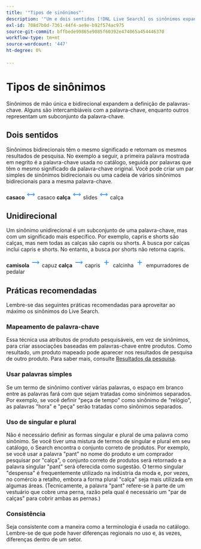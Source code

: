 ```yaml
---
title: '"Tipos de sinônimos"'
description: '"Um e dois sentidos [!DNL Live Search] os sinônimos expandem a definição de palavras-chave."'
exl-id: 708d7b0d-7361-44f4-ae9e-b92f574ac975
source-git-commit: bffbede99865e9085f60392e474065a454446370
workflow-type: tm+mt
source-wordcount: '447'
ht-degree: 0%

---
```


# Tipos de sinônimos

Sinônimos de mão única e bidirecional expandem a definição de palavras-chave. Alguns são intercambiáveis com a palavra-chave, enquanto outros representam um subconjunto da palavra-chave.

## Dois sentidos

Sinônimos bidirecionais têm o mesmo significado e retornam os mesmos resultados de pesquisa. No exemplo a seguir, a primeira palavra mostrada em negrito é a palavra-chave usada no catálogo, seguida por palavras que têm o mesmo significado da palavra-chave original. Você pode criar um par simples de sinônimos bidirecionais ou uma cadeia de vários sinônimos bidirecionais para a mesma palavra-chave.

**casaco** ![Seletor bidirecional](assets/btn-two-way.png) casaco
**calça** ![Seletor bidirecional](assets/btn-two-way.png) slides ![Seletor bidirecional](assets/btn-two-way.png) calça

## Unidirecional

Um sinônimo unidirecional é um subconjunto de uma palavra-chave, mas com um significado mais específico. Por exemplo, capris e shorts são calças, mas nem todas as calças são capris ou shorts. A busca por calças inclui capris e shorts. No entanto, a busca por shorts não retorna capris.

**camisola** ![Seletor unidirecional](assets/btn-one-way.png) capuz
**calça** ![Seletor unidirecional](assets/btn-one-way.png) capris ![Seletor unidirecional múltiplo](assets/btn-multiple-one-way.png) calcinha ![Seletor unidirecional múltiplo](assets/btn-multiple-one-way.png) empurradores de pedalar

## Práticas recomendadas

Lembre-se das seguintes práticas recomendadas para aproveitar ao máximo os sinônimos do Live Search.

### Mapeamento de palavra-chave

Essa técnica usa atributos de produto pesquisáveis, em vez de sinônimos, para criar associações baseadas em palavras-chave entre produtos. Como resultado, um produto mapeado pode aparecer nos resultados de pesquisa de outro produto. Para saber mais, consulte [Resultados da pesquisa](https://docs.magento.com/user-guide/catalog/search-results.html).

### Usar palavras simples

Se um termo de sinônimo contiver várias palavras, o espaço em branco entre as palavras fará com que sejam tratadas como sinônimos separados. Por exemplo, se você definir &quot;peça de tempo&quot; como sinônimo de &quot;relógio&quot;, as palavras &quot;hora&quot; e &quot;peça&quot; serão tratadas como sinônimos separados.

### Uso de singular e plural

Não é necessário definir as formas singular e plural de uma palavra como sinônimo. Se você tiver uma mistura de termos de singular e plural em seu catálogo, o Search encontra o conjunto correto de produtos. Por exemplo, se você usar a palavra &quot;pant&quot; no nome do produto e um comprador pesquisar por &quot;calça&quot;, o conjunto correto de produtos será retornado e a palavra singular &quot;pant&quot; será oferecida como sugestão. O termo singular &quot;despensa&quot; é frequentemente utilizado na indústria da moda e, por vezes, no comércio a retalho, embora a forma plural &quot;calça&quot; seja mais utilizada em algumas áreas. (Tecnicamente, a palavra &quot;pant&quot; refere-se à parte de um vestuário que cobre uma perna, razão pela qual é necessário um &quot;par de calças&quot; para cobrir ambas as pernas.)

### Consistência

Seja consistente com a maneira como a terminologia é usada no catálogo. Lembre-se de que pode haver diferenças regionais no uso e, às vezes, diferenças dentro de um setor.
